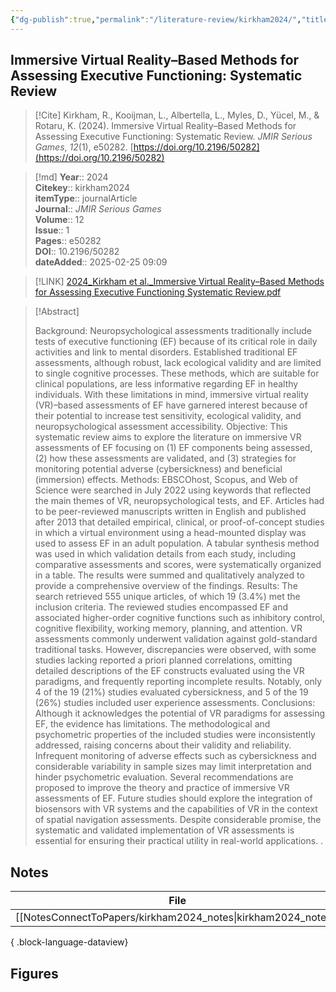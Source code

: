 ```yaml
---
{"dg-publish":true,"permalink":"/literature-review/kirkham2024/","title":"Immersive Virtual Reality–Based Methods for Assessing Executive Functioning Systematic Review"}
---
```



## Immersive Virtual Reality–Based Methods for Assessing Executive Functioning: Systematic Review

> [!Cite]
> Kirkham, R., Kooijman, L., Albertella, L., Myles, D., Yücel, M., & Rotaru, K. (2024). Immersive Virtual Reality–Based Methods for Assessing Executive Functioning: Systematic Review. _JMIR Serious Games_, _12_(1), e50282. [https://doi.org/10.2196/50282](https://doi.org/10.2196/50282)


>[!md]
> **Year**:: 2024   
> **Citekey**:: kirkham2024  
> **itemType**:: journalArticle  
> **Journal**:: *JMIR Serious Games*  
> **Volume**:: 12  
> **Issue**:: 1   
> **Pages**:: e50282  
> **DOI**:: 10.2196/50282    
> **dateAdded**:: 2025-02-25 09:09

> [!LINK] 
> [2024_Kirkham et al._Immersive Virtual Reality–Based Methods for Assessing Executive Functioning Systematic Review.pdf](zotero://select/library/items/2SPNP6IR)

> [!Abstract]
>
> Background: Neuropsychological assessments traditionally include tests of executive functioning (EF) because of its critical role in daily activities and link to mental disorders. Established traditional EF assessments, although robust, lack ecological validity and are limited to single cognitive processes. These methods, which are suitable for clinical populations, are less informative regarding EF in healthy individuals. With these limitations in mind, immersive virtual reality (VR)–based assessments of EF have garnered interest because of their potential to increase test sensitivity, ecological validity, and neuropsychological assessment accessibility.
Objective: This systematic review aims to explore the literature on immersive VR assessments of EF focusing on (1) EF components being assessed, (2) how these assessments are validated, and (3) strategies for monitoring potential adverse (cybersickness) and beneficial (immersion) effects.
Methods: EBSCOhost, Scopus, and Web of Science were searched in July 2022 using keywords that reflected the main themes of VR, neuropsychological tests, and EF. Articles had to be peer-reviewed manuscripts written in English and published after 2013 that detailed empirical, clinical, or proof-of-concept studies in which a virtual environment using a head-mounted display was used to assess EF in an adult population. A tabular synthesis method was used in which validation details from each study, including comparative assessments and scores, were systematically organized in a table. The results were summed and qualitatively analyzed to provide a comprehensive overview of the findings.
Results: The search retrieved 555 unique articles, of which 19 (3.4%) met the inclusion criteria. The reviewed studies encompassed EF and associated higher-order cognitive functions such as inhibitory control, cognitive flexibility, working memory, planning, and attention. VR assessments commonly underwent validation against gold-standard traditional tasks. However, discrepancies were observed, with some studies lacking reported a priori planned correlations, omitting detailed descriptions of the EF constructs evaluated using the VR paradigms, and frequently reporting incomplete results. Notably, only 4 of the 19 (21%) studies evaluated cybersickness, and 5 of the 19 (26%) studies included user experience assessments.
Conclusions: Although it acknowledges the potential of VR paradigms for assessing EF, the evidence has limitations. The methodological and psychometric properties of the included studies were inconsistently addressed, raising concerns about their validity and reliability. Infrequent monitoring of adverse effects such as cybersickness and considerable variability in sample sizes may limit interpretation and hinder psychometric evaluation. Several recommendations are proposed to improve the theory and practice of immersive VR assessments of EF. Future studies should explore the integration of biosensors with VR systems and the capabilities of VR in the context of spatial navigation assessments. Despite considerable promise, the systematic and validated implementation of VR assessments is essential for ensuring their practical utility in real-world applications.
>.
> 


## Notes

| File                                                             | file.name         |
| ---------------------------------------------------------------- | ----------------- |
| [[NotesConnectToPapers/kirkham2024_notes\|kirkham2024_notes]] | kirkham2024_notes |

{ .block-language-dataview}



## Figures

